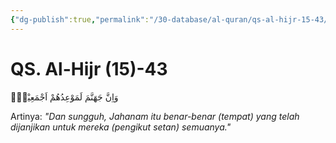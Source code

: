 ```yaml
---
{"dg-publish":true,"permalink":"/30-database/al-quran/qs-al-hijr-15-43/"}
---
```



# QS. Al-Hijr (15)-43
وَاِنَّ جَهَنَّمَ لَمَوْعِدُهُمْ اَجْمَعِيْنَۙ

Artinya: *"Dan sungguh, Jahanam itu benar-benar (tempat) yang telah dijanjikan untuk mereka (pengikut setan) semuanya."*

